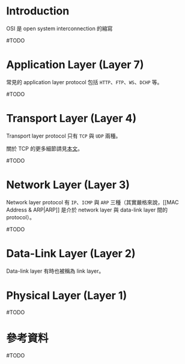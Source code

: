 # Introduction

OSI 是 open system interconnection 的縮寫

#TODO

# Application Layer (Layer 7)

常見的 application layer protocol 包括 `HTTP`、`FTP`、`WS`、`DCHP` 等。

#TODO

# Transport Layer (Layer 4)

Transport layer protocol 只有 `TCP` 與 `UDP` 兩種。

關於 TCP 的更多細節請見[本文](</Network/TCP.md>)。

#TODO

# Network Layer (Layer 3)

Network layer protocol 有 `IP`、`ICMP` 與 `ARP` 三種（其實嚴格來說，[[MAC Address & ARP|ARP]] 是介於 network layer 與 data-link layer 間的 protocol）。

#TODO

# Data-Link Layer (Layer 2)

Data-link layer 有時也被稱為 link layer。

# Physical Layer (Layer 1)

#TODO

# 參考資料

#TODO
